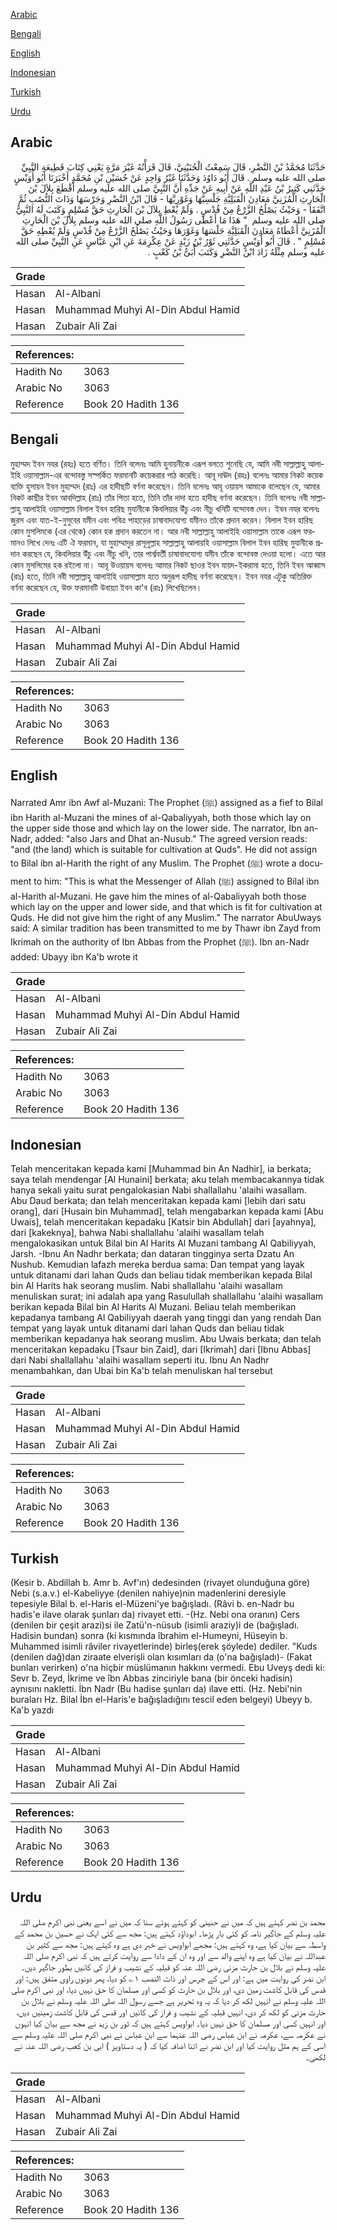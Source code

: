 [Arabic](#arabic)

[Bengali](#bengali)

[English](#english)

[Indonesian](#indonesian)

[Turkish](#turkish)

[Urdu](#urdu)

## Arabic


<div dir="rtl" lang="ar" style={{fontSize:'larger',backgroundColor:'#f8f9fa',padding:20}}>
حَدَّثَنَا مُحَمَّدُ بْنُ النَّضْرِ، قَالَ سَمِعْتُ الْحُنَيْنِيَّ، قَالَ قَرَأْتُهُ غَيْرَ مَرَّةٍ يَعْنِي كِتَابَ قَطِيعَةِ النَّبِيِّ صلى الله عليه وسلم ‏.‏ قَالَ أَبُو دَاوُدَ وَحَدَّثَنَا غَيْرُ وَاحِدٍ عَنْ حُسَيْنِ بْنِ مُحَمَّدٍ أَخْبَرَنَا أَبُو أُوَيْسٍ حَدَّثَنِي كَثِيرُ بْنُ عَبْدِ اللَّهِ عَنْ أَبِيهِ عَنْ جَدِّهِ أَنَّ النَّبِيَّ صلى الله عليه وسلم أَقْطَعَ بِلاَلَ بْنَ الْحَارِثِ الْمُزَنِيَّ مَعَادِنَ الْقَبَلِيَّةِ جَلْسِيَّهَا وَغَوْرِيَّهَا - قَالَ ابْنُ النَّضْرِ وَجَرْسَهَا وَذَاتَ النُّصُبِ ثُمَّ اتَّفَقَا - وَحَيْثُ يَصْلُحُ الزَّرْعُ مِنْ قُدْسٍ ‏.‏ وَلَمْ يُعْطِ بِلاَلَ بْنَ الْحَارِثِ حَقَّ مُسْلِمٍ وَكَتَبَ لَهُ النَّبِيُّ صلى الله عليه وسلم ‏ "‏ هَذَا مَا أَعْطَى رَسُولُ اللَّهِ صلى الله عليه وسلم بِلاَلَ بْنَ الْحَارِثِ الْمُزَنِيَّ أَعْطَاهُ مَعَادِنَ الْقَبَلِيَّةِ جَلْسَهَا وَغَوْرَهَا وَحَيْثُ يَصْلُحُ الزَّرْعُ مِنْ قُدْسٍ وَلَمْ يُعْطِهِ حَقَّ مُسْلِمٍ ‏"‏ ‏.‏ قَالَ أَبُو أُوَيْسٍ حَدَّثَنِي ثَوْرُ بْنُ زَيْدٍ عَنْ عِكْرِمَةَ عَنِ ابْنِ عَبَّاسٍ عَنِ النَّبِيِّ صلى الله عليه وسلم مِثْلَهُ زَادَ ابْنُ النَّضْرِ وَكَتَبَ أُبَىُّ بْنُ كَعْبٍ ‏.‏
</div>
<div style={{backgroundColor:'#f8f9fa',padding:20, marginBottom: 10}}><table> <thead> <tr> <th>Grade</th> <th></th> </tr> </thead> <tbody> <tr><td>Hasan</td><td>Al-Albani</td></tr><tr><td>Hasan</td><td>Muhammad Muhyi Al-Din Abdul Hamid</td></tr><tr><td>Hasan</td><td>Zubair Ali Zai</td></tr></tbody></table><table> <thead> <tr> <th>References:</th> <th></th> </tr> </thead> <tbody><tr><td>Hadith No</td><td>3063</td></tr><tr><td>Arabic No</td><td>3063</td></tr><tr><td>Reference</td><td>Book 20 Hadith 136</td></tr></tbody></table></div>

## Bengali


<div dir="ltr" lang="bn" style={{fontSize:'larger',backgroundColor:'#f8f9fa',padding:20}}>
মুহাম্মদ ইবন নযর (রহঃ) হতে বর্ণিত। তিনি বলেনঃ আমি হুনায়নীকে এরূপ বলতে শুনেছি যে, আমি নবী সাল্লাল্লাহু আলাইহি ওয়াসাল্লাম-এর বন্দোবস্তু সস্পর্কিত ফরমানটি কয়েকরার পাঠ করেছি। আবূ দাঊদ (রহঃ) বলেনঃ আমার নিকট কয়েক ব্যক্তি হুসায়ন ইবন মুহাম্মদ (রাঃ) এর হাদীছটি বর্ণনা করেছেন। তিনি বলেনঃ আবূ ওয়ায়স আমাকে বলেছেন যে, আমার নিকট কাছীর ইবন আবদিল্লাহ (রাঃ) তাঁর পিতা হতে, তিনি তাঁর দাদা হতে হাদীছ বর্ণনা করেছেন। তিনি বলেনঃ নবী সাল্লাল্লাহু আলাইহি ওয়াসাল্লাম বিলাল ইবন হারিছ মুযানীকে কিবলিয়ার উঁচু এবং নীচু খনিটি বন্দোবস্ত দেন। ইবন নযর বলেনঃ জুরস এবং যাত-ই-নুসুবের যমীন এবং পবিত্র পাহাড়ের চাষাবাদযোগ্য যমীনও তাঁকে প্রদান করেন। বিলাল ইবন হারিছ কোন মুসলিমকে (এর থেকে) কোন হক প্রদান করতেন না। আর নবী সাল্লাল্লাহু আলাইহি ওয়াসাল্লাম তাকে এরূপ ফরমানও লিখে দেনঃ এটি ঐ ফরমান, যা মুহাম্মাদুর রাসূলুল্লাহ সাল্লাল্লাহু আলায়হি ওয়াসাল্লাম বিলাল ইবন হারিছ মুযানীকে প্রদান করছেন যে, কিবলিয়ার উঁচু এবং নীচু খনি, তার পার্শ্ববর্তী চাষাবাদযোগ্য যমীন তাঁকে বন্দোবস্ত দেওয়া হলো। এতে আর কোন মুসলিমের হক রইলো না। আবূ উওয়ায়স বলেনঃ আমার নিকট ছাওর ইবন যায়দ-ইকরামা হতে, তিনি ইবন আব্বাস (রাঃ) হতে, তিনি নবী সাল্লাল্লাহু আলাইহি ওয়াসাল্লাম হতে অনুরূপ হাদীছ বর্ণনা করেছেন। ইবন নযর এটুকু অতিরিক্ত বর্ণনা করেছেন যে, উক্ত ফরমানটি উবায়্যা ইবন কা'ব (রাঃ) লিখেছিলেন।
</div>
<div style={{backgroundColor:'#f8f9fa',padding:20, marginBottom: 10}}><table> <thead> <tr> <th>Grade</th> <th></th> </tr> </thead> <tbody> <tr><td>Hasan</td><td>Al-Albani</td></tr><tr><td>Hasan</td><td>Muhammad Muhyi Al-Din Abdul Hamid</td></tr><tr><td>Hasan</td><td>Zubair Ali Zai</td></tr></tbody></table><table> <thead> <tr> <th>References:</th> <th></th> </tr> </thead> <tbody><tr><td>Hadith No</td><td>3063</td></tr><tr><td>Arabic No</td><td>3063</td></tr><tr><td>Reference</td><td>Book 20 Hadith 136</td></tr></tbody></table></div>

## English


<div dir="ltr" lang="en" style={{fontSize:'larger',backgroundColor:'#f8f9fa',padding:20}}>
Narrated Amr ibn Awf al-Muzani: The Prophet (ﷺ) assigned as a fief to Bilal ibn Harith al-Muzani the mines of al-Qabaliyyah, both those which lay on the upper side those and which lay on the lower side. The narrator, Ibn an-Nadr, added: "also Jars and Dhat an-Nusub." The agreed version reads: "and (the land) which is suitable for cultivation at Quds". He did not assign to Bilal ibn al-Harith the right of any Muslim. The Prophet (ﷺ) wrote a document to him: "This is what the Messenger of Allah (ﷺ) assigned to Bilal ibn al-Harith al-Muzani. He gave him the mines of al-Qabaliyyah both those which lay on the upper and lower side, and that which is fit for cultivation at Quds. He did not give him the right of any Muslim." The narrator AbuUways said: A similar tradition has been transmitted to me by Thawr ibn Zayd from Ikrimah on the authority of Ibn Abbas from the Prophet (ﷺ). Ibn an-Nadr added: Ubayy ibn Ka'b wrote it
</div>
<div style={{backgroundColor:'#f8f9fa',padding:20, marginBottom: 10}}><table> <thead> <tr> <th>Grade</th> <th></th> </tr> </thead> <tbody> <tr><td>Hasan</td><td>Al-Albani</td></tr><tr><td>Hasan</td><td>Muhammad Muhyi Al-Din Abdul Hamid</td></tr><tr><td>Hasan</td><td>Zubair Ali Zai</td></tr></tbody></table><table> <thead> <tr> <th>References:</th> <th></th> </tr> </thead> <tbody><tr><td>Hadith No</td><td>3063</td></tr><tr><td>Arabic No</td><td>3063</td></tr><tr><td>Reference</td><td>Book 20 Hadith 136</td></tr></tbody></table></div>

## Indonesian


<div dir="ltr" lang="id" style={{fontSize:'larger',backgroundColor:'#f8f9fa',padding:20}}>
Telah menceritakan kepada kami [Muhammad bin An Nadhir], ia berkata; saya telah mendengar [Al Hunaini] berkata; aku telah membacakannya tidak hanya sekali yaitu surat pengalokasian Nabi shallallahu 'alaihi wasallam. Abu Daud berkata; dan telah menceritakan kepada kami [lebih dari satu orang], dari [Husain bin Muhammad], telah mengabarkan kepada kami [Abu Uwais], telah menceritakan kepadaku [Katsir bin Abdullah] dari [ayahnya], dari [kakeknya], bahwa Nabi shallallahu 'alaihi wasallam telah mengalokasikan untuk Bilal bin Al Harits Al Muzani tambang Al Qabiliyyah, Jarsh. -Ibnu An Nadhr berkata; dan dataran tingginya serta Dzatu An Nushub. Kemudian lafazh mereka berdua sama: Dan tempat yang layak untuk ditanami dari lahan Quds dan beliau tidak memberikan kepada Bilal bin Al Harits hak seorang muslim. Nabi shallallahu 'alaihi wasallam menuliskan surat; ini adalah apa yang Rasulullah shallallahu 'alaihi wasallam berikan kepada Bilal bin Al Harits Al Muzani. Beliau telah memberikan kepadanya tambang Al Qabiliyyah daerah yang tinggi dan yang rendah Dan tempat yang layak untuk ditanami dari lahan Quds dan beliau tidak memberikan kepadanya hak seorang muslim. Abu Uwais berkata; dan telah menceritakan kepadaku [Tsaur bin Zaid], dari [Ikrimah] dari [Ibnu Abbas] dari Nabi shallallahu 'alaihi wasallam seperti itu. Ibnu An Nadhr menambahkan, dan Ubai bin Ka'b telah menuliskan hal tersebut
</div>
<div style={{backgroundColor:'#f8f9fa',padding:20, marginBottom: 10}}><table> <thead> <tr> <th>Grade</th> <th></th> </tr> </thead> <tbody> <tr><td>Hasan</td><td>Al-Albani</td></tr><tr><td>Hasan</td><td>Muhammad Muhyi Al-Din Abdul Hamid</td></tr><tr><td>Hasan</td><td>Zubair Ali Zai</td></tr></tbody></table><table> <thead> <tr> <th>References:</th> <th></th> </tr> </thead> <tbody><tr><td>Hadith No</td><td>3063</td></tr><tr><td>Arabic No</td><td>3063</td></tr><tr><td>Reference</td><td>Book 20 Hadith 136</td></tr></tbody></table></div>

## Turkish


<div dir="ltr" lang="tr" style={{fontSize:'larger',backgroundColor:'#f8f9fa',padding:20}}>
(Kesir b. Abdillah b. Amr b. Avf'ın) dedesinden (rivayet olunduğuna göre) Nebi (s.a.v.) el-Kabeliyye (denilen nahiye)nin madenlerini deresiyle tepesiyle Bilal b. el-Haris el-Müzeni'ye bağışladı. (Râvi b. en-Nadr bu hadis'e ilave olarak şunları da) rivayet etti. -(Hz. Nebi ona oranın) Cers (denilen bir çeşit arazi)si ile Zatü'n-nüsub (isimli araziy)i de (bağışladı. Hadisin bundan) sonra (ki kısmında îbrahim el-Humeyni, Hüseyin b. Muhammed isimli râviler rivayetlerinde) birleş(erek şöylede) dediler. "Kuds (denilen dağ)dan ziraate elverişli olan kısımları da (o'na bağışladı)- (Fakat bunları verirken) o'na hiçbir müslümanın hakkını vermedi. Ebu Uveyş dedi ki: Sevr b. Zeyd, İkrime ve îbn Abbas zinciriyle bana (bir önceki hadisin) aynısını nakletti. İbn Nadr (Bu hadise şunları da) ilave etti. (Hz. Nebi'nin buraları Hz. Bilal İbn el-Haris'e bağışladığını tescil eden belgeyi) Ubeyy b. Ka'b yazdı
</div>
<div style={{backgroundColor:'#f8f9fa',padding:20, marginBottom: 10}}><table> <thead> <tr> <th>Grade</th> <th></th> </tr> </thead> <tbody> <tr><td>Hasan</td><td>Al-Albani</td></tr><tr><td>Hasan</td><td>Muhammad Muhyi Al-Din Abdul Hamid</td></tr><tr><td>Hasan</td><td>Zubair Ali Zai</td></tr></tbody></table><table> <thead> <tr> <th>References:</th> <th></th> </tr> </thead> <tbody><tr><td>Hadith No</td><td>3063</td></tr><tr><td>Arabic No</td><td>3063</td></tr><tr><td>Reference</td><td>Book 20 Hadith 136</td></tr></tbody></table></div>

## Urdu


<div dir="rtl" lang="ur" style={{fontSize:'larger',backgroundColor:'#f8f9fa',padding:20}}>
محمد بن نضر کہتے ہیں کہ میں نے حنینی کو کہتے ہوئے سنا کہ میں نے اسے یعنی نبی اکرم صلی اللہ علیہ وسلم کے جاگیر نامہ کو کئی بار پڑھا۔ ابوداؤد کہتے ہیں: مجھ سے کئی ایک نے حسین بن محمد کے واسطہ سے بیان کیا ہے، وہ کہتے ہیں: مجھے ابواویس نے خبر دی ہے وہ کہتے ہیں: مجھ سے کثیر بن عبداللہ نے بیان کیا ہے وہ اپنے والد سے اور وہ ان کے دادا سے روایت کرتے ہیں کہ نبی اکرم صلی اللہ علیہ وسلم نے بلال بن حارث مزنی رضی اللہ عنہ کو قبلیہ کے نشیب و فراز کی کانیں بطور جاگیر دیں۔ ابن نضر کی روایت میں ہے: اور اس کے جرس اور ذات النصب ۱؎ کو دیا، پھر دونوں راوی متفق ہیں: اور قدس کی قابل کاشت زمین دی، اور بلال بن حارث کو کسی اور مسلمان کا حق نہیں دیا، اور نبی اکرم صلی اللہ علیہ وسلم نے انہیں لکھ کر دیا کہ یہ وہ تحریر ہے جسے رسول اللہ صلی اللہ علیہ وسلم نے بلال بن حارث مزنی کو لکھ کر دی، انہیں قبلیہ کے نشیب و فراز کی کانیں اور قدس کی قابل کاشت زمینیں دیں، اور انہیں کسی اور مسلمان کا حق نہیں دیا۔ ابواویس کہتے ہیں کہ ثور بن زید نے مجھ سے بیان کیا انہوں نے عکرمہ سے، عکرمہ نے ابن عباس رضی اللہ عنہما سے ابن عباس نے نبی اکرم صلی اللہ علیہ وسلم سے اسی کے ہم مثل روایت کیا اور ابن نضر نے اتنا اضافہ کیا کہ ( یہ دستاویز ) ابی بن کعب رضی اللہ عنہ نے لکھی۔
</div>
<div style={{backgroundColor:'#f8f9fa',padding:20, marginBottom: 10}}><table> <thead> <tr> <th>Grade</th> <th></th> </tr> </thead> <tbody> <tr><td>Hasan</td><td>Al-Albani</td></tr><tr><td>Hasan</td><td>Muhammad Muhyi Al-Din Abdul Hamid</td></tr><tr><td>Hasan</td><td>Zubair Ali Zai</td></tr></tbody></table><table> <thead> <tr> <th>References:</th> <th></th> </tr> </thead> <tbody><tr><td>Hadith No</td><td>3063</td></tr><tr><td>Arabic No</td><td>3063</td></tr><tr><td>Reference</td><td>Book 20 Hadith 136</td></tr></tbody></table></div>